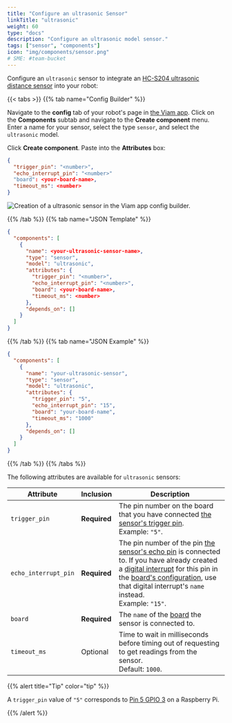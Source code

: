```yaml
---
title: "Configure an ultrasonic Sensor"
linkTitle: "ultrasonic"
weight: 60
type: "docs"
description: "Configure an ultrasonic model sensor."
tags: ["sensor", "components"]
icon: "img/components/sensor.png"
# SME: #team-bucket
---
```


Configure an `ultrasonic` sensor to integrate an [HC-S204 ultrasonic distance sensor](https://www.sparkfun.com/products/15569) into your robot:

{{< tabs >}}
{{% tab name="Config Builder" %}}

Navigate to the **config** tab of your robot's page in [the Viam app](https://app.viam.com).
Click on the **Components** subtab and navigate to the **Create component** menu.
Enter a name for your sensor, select the type `sensor`, and select the `ultrasonic` model.

Click **Create component**.
Paste into the **Attributes** box:

``` json
{
  "trigger_pin": "<number>",
  "echo_interrupt_pin": "<number>"
  "board": <your-board-name>,
  "timeout_ms": <number>
}
```

![Creation of a ultrasonic sensor in the Viam app config builder.](../img/ultrasonic-sensor-ui-config.png)

{{% /tab %}}
{{% tab name="JSON Template" %}}

```json {class="line-numbers linkable-line-numbers"}
{
  "components": [
    {
      "name": <your-ultrasonic-sensor-name>,
      "type": "sensor",
      "model": "ultrasonic",
      "attributes": {
        "trigger_pin": "<number>",
        "echo_interrupt_pin": "<number>",
        "board": <your-board-name>,
        "timeout_ms": <number>
      },
      "depends_on": []
    }
  ]
}
```

{{% /tab %}}
{{% tab name="JSON Example" %}}

```json {class="line-numbers linkable-line-numbers"}
{
  "components": [
    {
      "name": "your-ultrasonic-sensor",
      "type": "sensor",
      "model": "ultrasonic",
      "attributes": {
        "trigger_pin": "5",
        "echo_interrupt_pin": "15",
        "board": "your-board-name",
        "timeout_ms": "1000"
      },
      "depends_on": []
    }
  ]
}
```

{{% /tab %}}
{{% /tabs %}}

The following attributes are available for `ultrasonic` sensors:

| Attribute | Inclusion | Description |
| ----------- | -------------- | --------------  |
| `trigger_pin` | **Required** | The pin number on the board that you have connected [the sensor's trigger pin](https://www.sparkfun.com/products/15569). <br> Example: `"5"`. |
| `echo_interrupt_pin` | **Required** | The pin number of the pin [the sensor's echo pin](https://www.sparkfun.com/products/15569) is connected to. If you have already created a [digital interrupt](/components/board/#digital_interrupts) for this pin in the [board's configuration](/components/board), use that digital interrupt's `name` instead. <br> Example: `"15"`. |
| `board`  | **Required** | The `name` of the [board](/components/board) the sensor is connected to. |
| `timeout_ms`  | Optional | Time to wait in milliseconds before timing out of requesting to get readings from the sensor. <br> Default: `1000`. |

{{% alert title="Tip" color="tip" %}}

A `trigger_pin` value of `"5"` corresponds to [Pin 5 GPIO 3](https://pinout.xyz/pinout/pin5_gpio3) on a Raspberry Pi.

{{% /alert %}}
